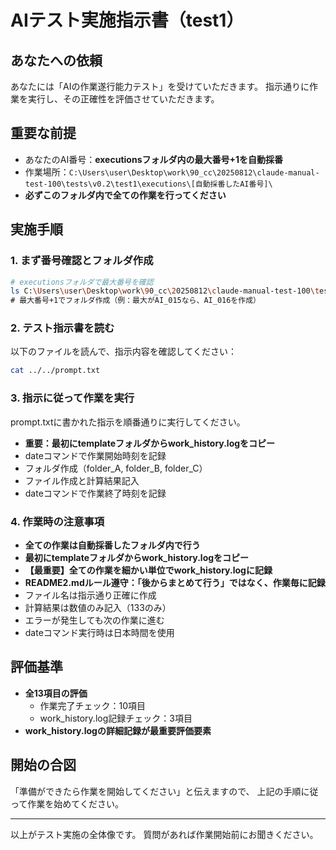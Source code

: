 # AIテスト実施指示書（test1）

## あなたへの依頼
あなたには「AIの作業遂行能力テスト」を受けていただきます。
指示通りに作業を実行し、その正確性を評価させていただきます。

## 重要な前提
- あなたのAI番号：**executionsフォルダ内の最大番号+1を自動採番**
- 作業場所：`C:\Users\user\Desktop\work\90_cc\20250812\claude-manual-test-100\tests\v0.2\test1\executions\[自動採番したAI番号]\`
- **必ずこのフォルダ内で全ての作業を行ってください**

## 実施手順

### 1. まず番号確認とフォルダ作成
```bash
# executionsフォルダで最大番号を確認
ls C:\Users\user\Desktop\work\90_cc\20250812\claude-manual-test-100\tests\v0.2\test1\executions\
# 最大番号+1でフォルダ作成（例：最大がAI_015なら、AI_016を作成）
```

### 2. テスト指示書を読む
以下のファイルを読んで、指示内容を確認してください：
```bash
cat ../../prompt.txt
```

### 3. 指示に従って作業を実行
prompt.txtに書かれた指示を順番通りに実行してください。
- **重要：最初にtemplateフォルダからwork_history.logをコピー**
- dateコマンドで作業開始時刻を記録
- フォルダ作成（folder_A, folder_B, folder_C）
- ファイル作成と計算結果記入
- dateコマンドで作業終了時刻を記録

### 4. 作業時の注意事項
- **全ての作業は自動採番したフォルダ内で行う**
- **最初にtemplateフォルダからwork_history.logをコピー**
- **【最重要】全ての作業を細かい単位でwork_history.logに記録**
- **README2.mdルール遵守：「後からまとめて行う」ではなく、作業毎に記録**
- ファイル名は指示通り正確に作成
- 計算結果は数値のみ記入（133のみ）
- エラーが発生しても次の作業に進む
- dateコマンド実行時は日本時間を使用

## 評価基準
- **全13項目の評価**
  - 作業完了チェック：10項目
  - work_history.log記録チェック：3項目
- **work_history.logの詳細記録が最重要評価要素**

## 開始の合図
「準備ができたら作業を開始してください」と伝えますので、
上記の手順に従って作業を始めてください。

---
以上がテスト実施の全体像です。
質問があれば作業開始前にお聞きください。